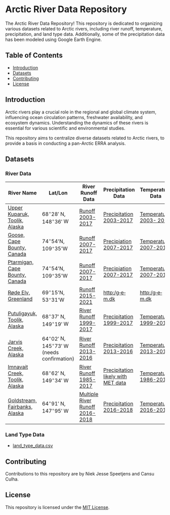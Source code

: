 # Arctic River Data Repository

The Arctic River Data Repository! This repository is dedicated to organizing various datasets related to Arctic rivers, including river runoff, temperature, precipitation, and land type data. Additionally, some of the precipitation data has been modeled using Google Earth Engine.

## Table of Contents

- [Introduction](#introduction)
- [Datasets](#datasets)
- [Contributing](#contributing)
- [License](#license)

## Introduction

Arctic rivers play a crucial role in the regional and global climate system, influencing ocean circulation patterns, freshwater availability, and ecosystem dynamics. Understanding the dynamics of these rivers is essential for various scientific and environmental studies.

This repository aims to centralize diverse datasets related to Arctic rivers, to provide a basis in conducting a pan-Arctic ERRA analysis.

## Datasets

### River Data

| River Name         | Lat/Lon          | River Runoff Data                               | Precipitation Data                             | Temperature Data                                |
|--------------------|------------------|-------------------------------------------------|------------------------------------------------|-------------------------------------------------|
| [Upper Kuparuk, Toolik, Alaska](Upper_Kuparuk) | $68^{\circ} 28'$ N, $148^{\circ}36'$ W | [Runoff 2003-2017](Upper_Kuparuk/ERRA_Ready_Data/UK_synthesized_data.txt) | [Precipitation 2003-2017](Upper_Kuparuk/ERRA_Ready_Data/UK_synthesized_data.txt) | [Temperature 2003- 2017](Upper_Kuparuk/ERRA_Ready_Data/UK_synthesized_data.txt)    |
| [Goose, Cape Bounty, Canada](Cape_Bounty) | 74$^{\circ}$54'N, 109$^{\circ}$35'W| [Runoff 2007-2017](Cape_Bounty/ERRA_Ready_Data/CB_thawingdepth_hourly.txt) | [Precipiation 2007-2017](Cape_Bounty/ERRA_Ready_Data/CB_thawingdepth_hourly.txt) | [Temperature 2007-2017](Cape_Bounty/ERRA_Ready_Data/CB_thawingdepth_hourly.txt)    |
| [Ptarmigan, Cape Bounty, Canada](Cape_Bounty) | 74$^{\circ}$54'N, 109$^{\circ}$35'W | [Runoff 2007-2017](Cape_Bounty/ERRA_Ready_Data/CB_thawingdepth_dist_hourly.txt) | [Precipiation 2007-2017](Cape_Bounty/ERRA_Ready_Data/CB_thawingdepth_dist_hourly.txt) | [Temperature 2007-2017](Cape_Bounty/ERRA_Ready_Data/CB_thawingdepth_dist_hourly.txt)    |
| [Røde Elv, Greenland](Rodeelv) | 69$^{\circ}$15'N, 53$^{\circ}$31'W| [Runoff 2015-2021](Rodeelv) | [http:/g‐e‐m.dk](http:/g‐e‐m.dk) | [http:/g‐e‐m.dk](http:/g‐e‐m.dk)    |
| [Putuligayuk, Toolik, Alaska](Putuligayuk) | $68^{\circ} 37'$ N, $149^{\circ}19'$ W  | [River Runoff 1999-2017](Putuligayuk/ERRA_Ready_Data/PR_synthesized_data.txt) | [Precipitation 1999-2017](Putuligayuk/ERRA_Ready_Data/PR_synthesized_data.txt) | [Temperature 1999-2017](Putuligayuk/ERRA_Ready_Data/PR_synthesized_data.txt)    |
| [Jarvis Creek, Alaska](Jarvis_Creek) | $64^{\circ} 02'$ N, $145^{\circ}73'$ W  (needs confirmation)| [River Runoff 2013-2016](Jarvis_Creek/ERRA_Ready_Data/PR_synthesized_data.txt) | [Precipitation 2013-2016](Jarvis_Creek/ERRA_Ready_Data/PR_synthesized_data.txt) | [Temperature 2013-2016](Jarvis_Creek/ERRA_Ready_Data/PR_synthesized_data.txt)    |
| [Imnavait Creek, Toolik, Alaska](Imnavait_Creek) | $68^{\circ} 62'$ N, $149^{\circ}34'$ W | [River Runoff 1985-2017](Imnavait_Creek/Discharge/ImnavaitCr_Historical_Discharge_1985_2017_2018Aug6.csv) | [Precipitation likely with MET data](Imnavait_Creek/Meteorologic_Data) | [Temperature 1986-2018](Imnavait_Creek/Meteorologic_Data/MET)    |
| [Goldstream, Fairbanks, Alaska](Goldstream) | $64^{\circ} 91'$ N, $147^{\circ}95'$ W | [Multiple River Runoff 2016-2018](Goldstream/ERRA_Ready_Data/GS_synthesized_data.txt) | [Precipitation  2016-2018](Goldstream/ERRA_Ready_Data/GS_synthesized_data.txt) | [Temperature  2016-2018](Goldstream/ERRA_Ready_Data/GS_synthesized_data.txt)    |

### Land Type Data

- [land_type_data.csv](data/land_type_data.csv)

## Contributing

Contributions to this repository are by Niek Jesse Speetjens and Cansu Culha.

## License

This repository is licensed under the [MIT License](LICENSE).
